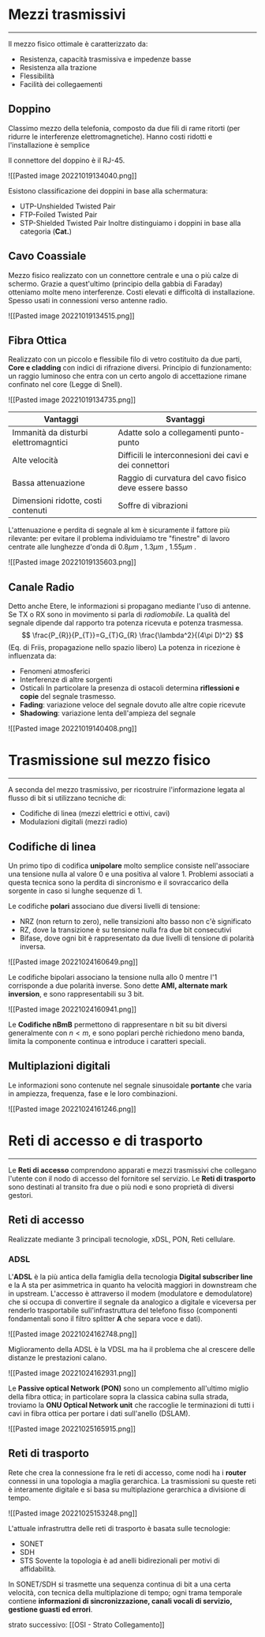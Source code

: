 # Mezzi trasmissivi
---
Il mezzo fisico ottimale è caratterizzato da:
- Resistenza, capacità trasmissiva e impedenze basse
- Resistenza alla trazione
- Flessibilità
- Facilità dei collegaementi

## Doppino
Classimo mezzo della telefonia, composto da due fili di rame ritorti (per ridurre le interferenze elettromagnetiche).
Hanno costi ridotti e l'installazione è semplice

Il connettore del doppino è il RJ-45.

![[Pasted image 20221019134040.png]]

Esistono classificazione dei doppini in base alla schermatura:
- UTP-Unshielded Twisted Pair
- FTP-Foiled Twisted Pair
- STP-Shielded Twisted Pair
Inoltre distinguiamo i doppini in base alla categoria (**Cat.**)

## Cavo Coassiale
Mezzo fisico realizzato con un connettore centrale e una o più calze di schermo.
Grazie a quest'ultimo (principio della gabbia di Faraday) otteniamo molte meno interferenze.
Costi elevati e difficoltà di installazione.
Spesso usati in connessioni verso antenne radio.

![[Pasted image 20221019134515.png]]

## Fibra Ottica
Realizzato con un piccolo e flessibile filo di vetro costituito da due parti, **Core e cladding** con indici di rifrazione diversi.
Principio di funzionamento: un raggio luminoso che entra con un certo angolo di accettazione rimane confinato nel core (Legge di Snell).

![[Pasted image 20221019134735.png]]

| Vantaggi                             | Svantaggi                                              |
| ------------------------------------ | ------------------------------------------------------ |
| Immanità da disturbi elettromagntici | Adatte solo a collegamenti punto-punto                 |
| Alte velocità                        | Difficili le interconnesioni dei cavi e dei connettori |
| Bassa attenuazione                   | Raggio di curvatura del cavo fisico deve essere basso  |
| Dimensioni ridotte, costi contenuti  | Soffre di vibrazioni                                                       |

L'attenuazione e perdita di segnale al km è sicuramente il fattore più rilevante: per evitare il problema individuiamo tre "finestre" di lavoro centrate alle lunghezze d'onda di $0.8 \mu m$ , $1.3 \mu m$ , $1.55 \mu m$ .

![[Pasted image 20221019135603.png]]

## Canale Radio
Detto anche Etere, le informazioni si propagano mediante l'uso di antenne.
Se TX o RX sono in movimento si parla di *radiomobile*.
La qualità del segnale dipende dal rapporto tra potenza ricevuta e potenza trasmessa.
$$
\frac{P_{R}}{P_{T}}=G_{T}G_{R} \frac{\lambda^2}{(4\pi D)^2}
$$
(Eq. di Friis, propagazione nello spazio libero)
La potenza in ricezione è influenzata da:
- Fenomeni atmosferici
- Interferenze di altre sorgenti
- Osticali
In particolare la presenza di ostacoli determina **riflessioni e copie** del segnale trasmesso.
- **Fading**: variazione veloce del segnale dovuto alle altre copie ricevute
- **Shadowing**: variazione lenta dell'ampieza del segnale

![[Pasted image 20221019140408.png]]



# Trasmissione sul mezzo fisico
---
A seconda del mezzo trasmissivo, per ricostruire l'informazione legata al flusso di bit si utilizzano tecniche di:
- Codifiche di linea (mezzi elettrici e ottivi, cavi)
- Modulazioni digitali (mezzi radio)

## Codifiche di linea
Un primo tipo di codifica **unipolare** molto semplice consiste nell'associare una tensione nulla al valore 0 e una positiva al valore 1.
Problemi associati a questa tecnica sono la perdita di sincronismo e il sovraccarico della sorgente in caso si lunghe sequenze di 1.

Le codifiche **polari** associano due diversi livelli di tensione:
- NRZ (non return to zero), nelle transizioni alto basso non c'è significato
- RZ, dove la transizione è su tensione nulla fra due bit consecutivi
- Bifase, dove ogni bit è rappresentato da due livelli di tensione di polarità inversa.

![[Pasted image 20221024160649.png]]

Le codifiche bipolari associano la tensione nulla allo $0$ mentre l'$1$ corrisponde a due polarità inverse.
Sono dette **AMI, alternate mark inversion**, e sono rappresentabili su 3 bit.

![[Pasted image 20221024160941.png]]

Le **Codifiche nBmB** permettono di rappresentare n bit su bit diversi generalmente con $n<m$, e sono poplari perchè richiedono meno banda, limita la componente continua e introduce i caratteri speciali.


## Multiplazioni digitali
Le informazioni sono contenute nel segnale sinusoidale **portante** che varia in ampiezza, frequenza, fase e le loro combinazioni.

![[Pasted image 20221024161246.png]]


# Reti di accesso e di trasporto
---
Le **Reti di accesso** comprendono apparati e mezzi trasmissivi che collegano l'utente con il nodo di accesso del fornitore sel servizio.
Le **Reti di trasporto** sono destinati al transito fra due o più nodi e sono proprietà di diversi gestori.

## Reti di accesso
Realizzate mediante 3 principali tecnologie, xDSL, PON, Reti cellulare.

### ADSL
L'**ADSL** è la più antica della famiglia della tecnologia **Digital subscriber line** e la A sta per asimmetrica in quanto ha velocità maggiori in downstream che in upstream.
L'accesso è attraverso il modem (modulatore e demodulatore) che si occupa di convertire il segnale da analogico a digitale e viceversa per renderlo trasportabile sull'infrastruttura del telefono fisso (componenti fondamentali sono il filtro splitter **A** che separa voce e dati).

![[Pasted image 20221024162748.png]]

Miglioramento della ADSL è la VDSL ma ha il problema che al crescere delle distanze le prestazioni calano.

![[Pasted image 20221024162931.png]]

Le **Passive optical Network (PON)** sono un complemento all'ultimo miglio della fibra ottica; in particolare sopra la classica cabina sulla strada, troviamo la **ONU Optical Network unit** che raccoglie le terminazioni di tutti i cavi in fibra ottica per portare i dati sull'anello (DSLAM).

![[Pasted image 20221025165915.png]]


## Reti di trasporto
Rete che crea la connessione fra le reti di accesso, come nodi ha i **router** connessi in una topologia a maglia gerarchica.
La trasmissioni su queste reti è interamente digitale e si basa su multiplazione gerarchica a divisione di tempo.

![[Pasted image 20221025153248.png]]

L'attuale infrastruttra delle reti di trasporto è basata sulle tecnologie:
- SONET
- SDH
- STS
Sovente la topologia è ad anelli bidirezionali per motivi di affidabilità.

In SONET/SDH si trasmette una sequenza continua di bit a una certa velocità, con tecnica della multiplazione di tempo; ogni trama temporale contiene **informazioni di sincronizzazione, canali vocali di servizio, gestione guasti ed errori**.



strato successivo: [[OSI - Strato Collegamento]]